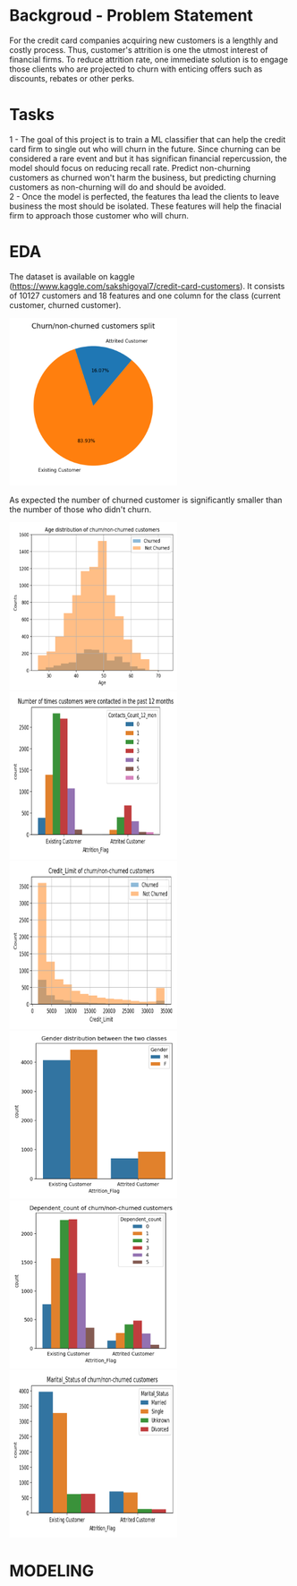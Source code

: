 # Backgroud - Problem Statement
For the credit card companies acquiring new customers is a lengthly and costly process. Thus, customer's attrition is one the utmost interest of financial firms. To reduce attrition rate, one immediate solution is to engage those clients who are projected to churn with enticing offers such as discounts, rebates or other perks.

# Tasks 
1 - The goal of this project is to train a ML classifier that can help the credit card firm to single out who will churn in the future. Since churning can be considered a rare event and but it has significan financial repercussion, the model should focus on reducing recall rate. Predict non-churning customers as churned won't harm the business, but predicting churning customers as non-churning will do and should be avoided.   
2 - Once the model is perfected, the features tha lead the clients to leave business the most should be isolated. These features will help the finacial firm to approach those customer who will churn.

# EDA 
The dataset is available on kaggle (https://www.kaggle.com/sakshigoyal7/credit-card-customers). It consists of 10127 customers and 18 features and one column for the class (current customer, churned customer). 

<img src="https://github.com/Gianl-msi/Bank-churn---xgboost/blob/main/Figures/pie2.png" width="300" height="300"/>

As expected the number of churned customer is significantly smaller than the number of those who didn't churn.

<img src="https://github.com/Gianl-msi/Bank-churn---xgboost/blob/main/Figures/age.png" width="300" height="300"/>
<img src="https://github.com/Gianl-msi/Bank-churn---xgboost/blob/main/Figures/contacts.png" width="300" height="300"/>
<img src="https://github.com/Gianl-msi/Bank-churn---xgboost/blob/main/Figures/credit_limit.png" width="300" height="300"/>
<img src="https://github.com/Gianl-msi/Bank-churn---xgboost/blob/main/Figures/gender.png" width="300" height="300"/>
<img src="https://github.com/Gianl-msi/Bank-churn---xgboost/blob/main/Figures/dependent.png" width="300" height="300"/>
<img src="https://github.com/Gianl-msi/Bank-churn---xgboost/blob/main/Figures/marital%20status.png" width="300" height="300"/>

# MODELING
